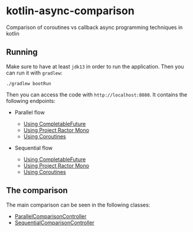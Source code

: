 # kotlin-async-comparison
Comparison of coroutines vs callback async programming techniques in kotlin

## Running

Make sure to have at least `jdk13` in order to run the application. Then you can run it with `gradlew`:

```
./gradlew bootRun
```

Then you can access the code with `http://localhost:8080`. It contains the following endpoints:

- Parallel flow
  - [Using CompletableFuture](http://localhost:8080/parallel/completable-future)
  - [Using Project Ractor Mono](http://localhost:8080/parallel/reactor)
  - [Using Coroutines](http://localhost:8080/parallel/coroutines)
 
- Sequential flow
  - [Using CompletableFuture](http://localhost:8080/sequential/completable-future)
  - [Using Project Ractor Mono](http://localhost:8080/sequential/reactor)
  - [Using Coroutines](http://localhost:8080/sequential/coroutines)
  
## The comparison

The main comparison can be seen in the following classes:

- [ParallelComparisonController](src/main/kotlin/org/kotlinlang/example/ParallelComparisonController.kt)
- [SequentialComparisonController](src/main/kotlin/org/kotlinlang/example/SequentialComparisonController.kt)